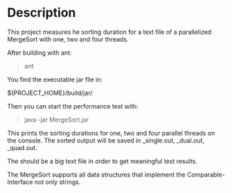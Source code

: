 # Description

This project measures he sorting duration for a text file
of a parallelized MergeSort with one, two and four threads.

After building with ant:

> ant

You find the executable jar file in:

${PROJECT_HOME}/build/jar/

Then you can start the performance test with:

> java -jar MergeSort.jar <filename>

This prints the sorting durations for one, two and four parallel
threads on the console. The sorted output will be saved in
<filename>_single.out, <filename>_dual.out, <filename>_quad.out.

The <filename> should be a big text file in order to get meaningful
test results.

The MergeSort supports all data structures that implement the
Comparable-Interface not only strings.